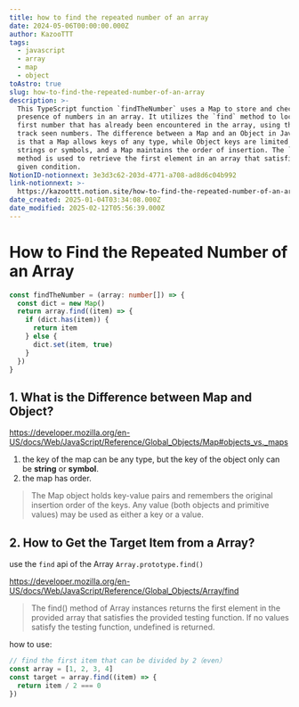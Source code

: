 ```yaml
---
title: how to find the repeated number of an array
date: 2024-05-06T00:00:00.000Z
author: KazooTTT
tags:
  - javascript
  - array
  - map
  - object
toAstro: true
slug: how-to-find-the-repeated-number-of-an-array
description: >-
  This TypeScript function `findTheNumber` uses a Map to store and check for the
  presence of numbers in an array. It utilizes the `find` method to locate the
  first number that has already been encountered in the array, using the Map to
  track seen numbers. The difference between a Map and an Object in JavaScript
  is that a Map allows keys of any type, while Object keys are limited to
  strings or symbols, and a Map maintains the order of insertion. The `find`
  method is used to retrieve the first element in an array that satisfies a
  given condition.
NotionID-notionnext: 3e3d3c62-203d-4771-a708-ad8d6c04b992
link-notionnext: >-
  https://kazoottt.notion.site/how-to-find-the-repeated-number-of-an-array-3e3d3c62203d4771a708ad8d6c04b992
date_created: 2025-01-04T03:34:08.000Z
date_modified: 2025-02-12T05:56:39.000Z
---
```


# How to Find the Repeated Number of an Array

```typescript
const findTheNumber = (array: number[]) => {
  const dict = new Map()
  return array.find((item) => {
    if (dict.has(item)) {
      return item
    } else {
      dict.set(item, true)
    }
  })
}
```

## 1. What is the Difference between Map and Object?

<https://developer.mozilla.org/en-US/docs/Web/JavaScript/Reference/Global_Objects/Map#objects_vs._maps>

1. the key of the map can be any type, but the key of the object only can be **string** or **symbol**.
2. the map has order.

> The Map object holds key-value pairs and remembers the original insertion order of the keys. Any value (both objects and primitive values) may be used as either a key or a value.

## 2. How to Get the Target Item from a Array?

use the `find` api of the Array `Array.prototype.find()`

<https://developer.mozilla.org/en-US/docs/Web/JavaScript/Reference/Global_Objects/Array/find>

> The find() method of Array instances returns the first element in the provided array that satisfies the provided testing function. If no values satisfy the testing function, undefined is returned.

how to use:

```typescript
// find the first item that can be divided by 2（even）
const array = [1, 2, 3, 4]
const target = array.find((item) => {
  return item / 2 === 0
})
```
